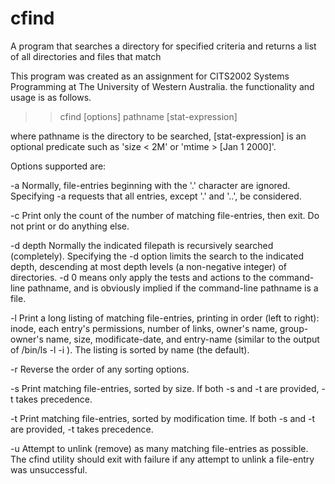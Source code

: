 # cfind
A program that searches a directory for specified criteria and returns a list of all directories and files that match

This program was created as an assignment for CITS2002 Systems Programming at The University of Western Australia. the functionality and usage is as follows.

>> cfind [options] pathname [stat-expression]

where pathname is the directory to be searched, [stat-expression] is an optional predicate such as 'size < 2M' or 'mtime > [Jan 1 2000]'.

Options supported are:

-a
Normally, file-entries beginning with the '.' character are ignored. Specifying -a requests that all entries, except '.' and '..', be considered.

-c
Print only the count of the number of matching file-entries, then exit. Do not print or do anything else.

-d depth
Normally the indicated filepath is recursively searched (completely). Specifying the -d option limits the search to the indicated depth, descending at most depth levels (a non-negative integer) of directories. -d 0 means only apply the tests and actions to the command-line pathname, and is obviously implied if the command-line pathname is a file.

-l
Print a long listing of matching file-entries, printing in order (left to right): inode, each entry's permissions, number of links, owner's name, group-owner's name, size, modificate-date, and entry-name (similar to the output of /bin/ls -l -i ). 
The listing is sorted by name (the default).

-r
Reverse the order of any sorting options.

-s
Print matching file-entries, sorted by size. If both -s and -t are provided, -t takes precedence.

-t
Print matching file-entries, sorted by modification time. If both -s and -t are provided, -t takes precedence.

-u
Attempt to unlink (remove) as many matching file-entries as possible. The cfind utility should exit with failure if any attempt to unlink a file-entry was unsuccessful.

